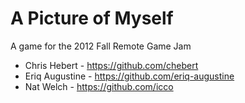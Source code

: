 # A Picture of Myself

A game for the 2012 Fall Remote Game Jam

 * Chris Hebert - https://github.com/chebert
 * Eriq Augustine - https://github.com/eriq-augustine
 * Nat Welch - https://github.com/icco
